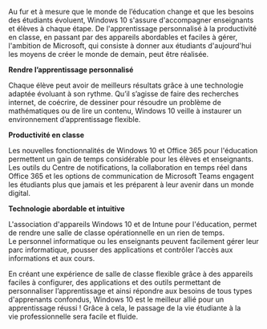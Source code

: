 

Au fur et à mesure que le monde de l’éducation change et que les besoins des étudiants évoluent, Windows 10 s'assure d'accompagner enseignants et élèves à chaque étape. De l'apprentissage personnalisé à la productivité en classe, en passant par des appareils abordables et faciles à gérer, l'ambition de Microsoft, qui consiste à donner aux étudiants d'aujourd'hui les moyens de créer le monde de demain, peut être réalisée.

**Rendre l’apprentissage personnalisé**

Chaque élève peut avoir de meilleurs résultats grâce à une technologie adaptée évoluant à son rythme. Qu’il s’agisse de faire des recherches internet, de coécrire, de dessiner pour résoudre un problème de mathématiques ou de lire un contenu, Windows 10 veille à instaurer un environnement d’apprentissage flexible.

**Productivité en classe**

Les nouvelles fonctionnalités de Windows 10 et Office 365 pour l'éducation permettent un gain de temps considérable pour les élèves et enseignants. Les outils du Centre de notifications, la collaboration en temps réel dans Office 365 et les options de communication de Microsoft Teams engagent les étudiants plus que jamais et les préparent à leur avenir dans un monde digital.

**Technologie abordable et intuitive**

L'association d'appareils Windows 10 et de Intune pour l'éducation, permet de rendre une salle de classe opérationnelle en un rien de temps.  
Le personnel informatique ou les enseignants peuvent facilement gérer leur parc informatique, pousser des applications et contrôler l’accès aux informations et aux cours.

En créant une expérience de salle de classe flexible grâce à des appareils faciles à configurer, des applications et des outils permettant de personnaliser l’apprentissage et ainsi répondre aux besoins de tous types d'apprenants confondus, Windows 10 est le meilleur allié pour un apprentissage réussi ! Grâce à cela, le passage de la vie étudiante à la vie professionnelle sera facile et fluide.